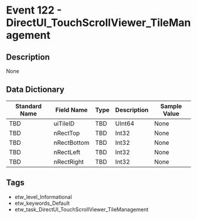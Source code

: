 # Event 122 - DirectUI_TouchScrollViewer_TileManagement

## Description
None

## Data Dictionary
|Standard Name|Field Name|Type|Description|Sample Value|
|---|---|---|---|---|
|TBD|uiTileID|TBD|UInt64|None|None|
|TBD|nRectTop|TBD|Int32|None|None|
|TBD|nRectBottom|TBD|Int32|None|None|
|TBD|nRectLeft|TBD|Int32|None|None|
|TBD|nRectRight|TBD|Int32|None|None|

## Tags
* etw_level_Informational
* etw_keywords_Default
* etw_task_DirectUI_TouchScrollViewer_TileManagement